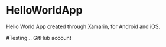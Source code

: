 # HelloWorldApp
Hello World App created through Xamarin, for Android and iOS.

#Testing...
GitHub account
